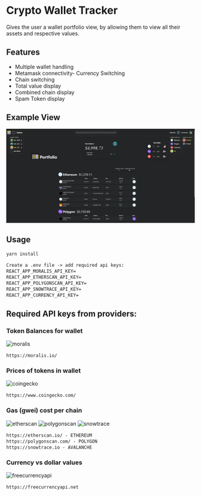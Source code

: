 # Crypto Wallet Tracker

Gives the user a wallet portfolio view, by allowing them to view all their assets and respective values.
 
## Features

- Multiple wallet handling
- Metamask connectivity- Currency Switching
- Chain switching
- Total value display
- Combined chain display
- Spam Token display


## Example View
<img src = "./example/examplerandomwallet.png" alt="overview"/>



## Usage

```
yarn install
```

```
Create a .env file -> add required api keys:
REACT_APP_MORALIS_API_KEY=
REACT_APP_ETHERSCAN_API_KEY=
REACT_APP_POLYGONSCAN_API_KEY=
REACT_APP_SNOWTRACE_API_KEY=
REACT_APP_CURRENCY_API_KEY=
```

## Required API keys from providers:

### Token Balances for wallet
<img src="https://moralis.io/wp-content/uploads/2021/01/logo_footer.svg" width="200" alt='moralis'/>

```
https://moralis.io/
```



### Prices of tokens in wallet
<img src="https://static.coingecko.com/s/coingecko-logo-d13d6bcceddbb003f146b33c2f7e8193d72b93bb343d38e392897c3df3e78bdd.png" width="200" alt='coingecko'/>

```
https://www.coingecko.com/
```



### Gas (gwei) cost per chain
<img src="https://etherscan.io/assets/svg/logos/logo-etherscan.svg?v=0.0.2" width="200" alt='etherscan'/>
<img src="https://polygonscan.com/images/logo.svg?v=0.0.3" width="200" alt='polygonscan'/>
<img src="https://snowtrace.io/images/logo.svg?v=22.2.3.0" width="200" alt='snowtrace'/>

```
https://etherscan.io/ - ETHEREUM
https://polygonscan.com/ - POLYGON
https://snowtrace.io - AVALANCHE
```

### Currency vs dollar values
<img src="https://freecurrencyapi.net/img/freecurrencyapi-logo-dark.svg" width="200" alt='freecurrencyapi'/>

```
https://freecurrencyapi.net
```
